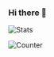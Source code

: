 ### Hi there 👋

![Stats](https://github-readme-stats.vercel.app/api?username=thomasfarineau&count_private=true&theme=city_lights&show_icons=true)

![Counter](https://github-readme-stats.vercel.app/api/top-langs/?username=thomasfarineau&count_private=true&theme=city_lights)
<!--
**ThomasFarineau/ThomasFarineau** is a ✨ _special_ ✨ repository because its `README.md` (this file) appears on your GitHub profile.

Here are some ideas to get you started:

- 🔭 I’m currently working on ...
- 🌱 I’m currently learning ...
- 👯 I’m looking to collaborate on ...
- 🤔 I’m looking for help with ...
- 💬 Ask me about ...
- 📫 How to reach me: ...
- 😄 Pronouns: ...
- ⚡ Fun fact: ...
-->
